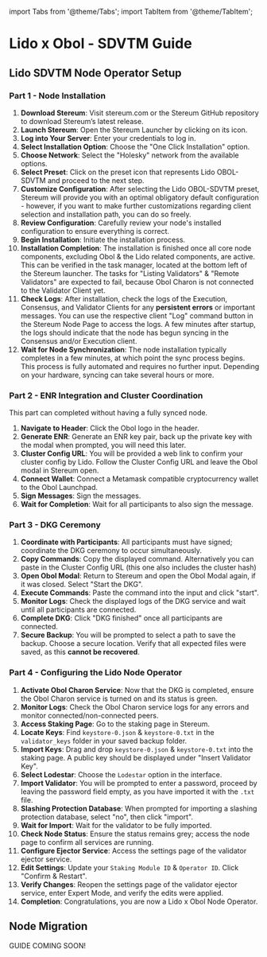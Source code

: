 import Tabs from '@theme/Tabs';
import TabItem from '@theme/TabItem';

# Lido x Obol - SDVTM Guide


## Lido SDVTM Node Operator Setup


### Part 1 - Node Installation


1. **Download Stereum**: Visit stereum.com or the Stereum GitHub repository to download Stereum’s latest release.
2. **Launch Stereum**: Open the Stereum Launcher by clicking on its icon.
3. **Log into Your Server**: Enter your credentials to log in.
4. **Select Installation Option**: Choose the "One Click Installation" option.
5. **Choose Network**: Select the "Holesky" network from the available options.
6. **Select Preset**: Click on the preset icon that represents Lido OBOL-SDVTM and proceed to the next step.
7. **Customize Configuration**: After selecting the Lido OBOL-SDVTM preset, Stereum will provide you with an optimal obligatory default configuration - however, if you want to make further customizations regarding client selection and installation path, you can do so freely.
8. **Review Configuration**: Carefully review your node's installed configuration to ensure everything is correct.
9. **Begin Installation**: Initiate the installation process.
10. **Installation Completion**: The installation is finished once all core node components, excluding Obol & the Lido related components, are active. This can be verified in the task manager, located at the bottom left of the Stereum launcher. The tasks for "Listing Validators" & "Remote Validators" are expected to fail, because Obol Charon is not connected to the Validator Client yet.
11. **Check Logs**: After installation, check the logs of the Execution, Consensus, and Validator Clients for any **persistent errors** or important messages. You can use the respective client "Log" command button in the Stereum Node Page to access the logs. A few minutes after startup, the logs should indicate that the node has begun syncing in the Consensus and/or Execution client.
12. **Wait for Node Synchronization**: The node installation typically completes in a few minutes, at which point the sync process begins. This process is fully automated and requires no further input. Depending on your hardware, syncing can take several hours or more.

### Part 2 - ENR Integration and Cluster Coordination

This part can completed without having a fully synced node. 

1. **Navigate to Header**: Click the Obol logo in the header.
2. **Generate ENR**: Generate an ENR key pair, back up the private key with the modal when prompted, you will need this later.
3. **Cluster Config URL**: You will be provided a web link to confirm your cluster config by Lido. Follow the Cluster Config URL and leave the Obol modal in Stereum open.
4. **Connect Wallet**: Connect a Metamask compatible cryptocurrency wallet to the Obol Launchpad.
5. **Sign Messages**: Sign the messages.
6. **Wait for Completion**: Wait for all participants to also sign the message.


### Part 3 - DKG Ceremony

1. **Coordinate with Participants**: All participants must have signed; coordinate the DKG ceremony to occur simultaneously.
2. **Copy Commands**: Copy the displayed command. Alternatively you can paste in the Cluster Config URL (this one also includes the cluster hash)
3. **Open Obol Modal**: Return to Stereum and open the Obol Modal again, if it was closed. Select "Start the DKG".
4. **Execute Commands**: Paste the command into the input and click "start".
5. **Monitor Logs**: Check the displayed logs of the DKG service and wait until all participants are connected.
6. **Complete DKG**: Click "DKG finished" once all participants are connected.
7. **Secure Backup**: You will be prompted to select a path to save the backup. Choose a secure location. Verify that all expected files were saved, as this **cannot be recovered**.


### Part 4 - Configuring the Lido Node Operator

1. **Activate Obol Charon Service**: Now that the DKG is completed, ensure the Obol Charon service is turned on and its status is green.
2. **Monitor Logs**: Check the Obol Charon service logs for any errors and monitor connected/non-connected peers.
3. **Access Staking Page**: Go to the staking page in Stereum.
4. **Locate Keys**: Find `keystore-0.json` & `keystore-0.txt` in the `validator_keys` folder in your saved backup folder.
5. **Import Keys**: Drag and drop `keystore-0.json` & `keystore-0.txt` into the staking page. A public key should be displayed under "Insert Validator Key".
6. **Select Lodestar**: Choose the `Lodestar` option in the interface.
7. **Import Validator**: You will be prompted to enter a password, proceed by leaving the password field empty, as you have imported it with the `.txt` file.
8. **Slashing Protection Database**: When prompted for importing a slashing protection database, select "no", then click "import".
9. **Wait for Import**: Wait for the validator to be fully imported.
10. **Check Node Status**: Ensure the status remains grey; access the node page to confirm all services are running.
11. **Configure Ejector Service**: Access the settings page of the validator ejector service.
12. **Edit Settings**: Update your `Staking Module ID` & `Operator ID`. Click "Confirm & Restart".
13. **Verify Changes**: Reopen the settings page of the validator ejector service, enter Expert Mode, and verify the edits were applied.
14. **Completion**: Congratulations, you are now a Lido x Obol Node Operator.



## Node Migration 

GUIDE COMING SOON!
